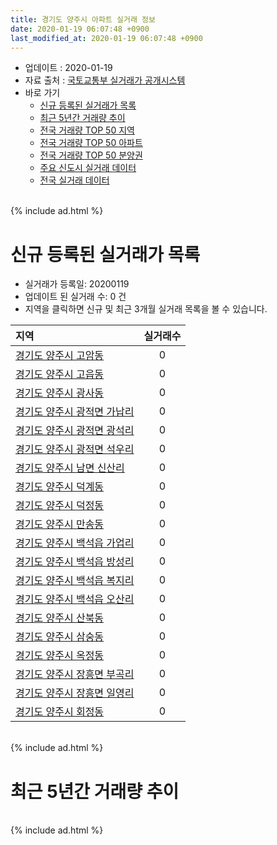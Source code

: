 ```yaml
---
title: 경기도 양주시 아파트 실거래 정보
date: 2020-01-19 06:07:48 +0900
last_modified_at: 2020-01-19 06:07:48 +0900
---
```


* 업데이트 : 2020-01-19
* 자료 출처 : [국토교통부 실거래가 공개시스템](http://rt.molit.go.kr)
* 바로 가기
    * [신규 등록된 실거래가 목록](#신규-등록된-실거래가-목록)
    * [최근 5년간 거래량 추이](#최근-5년간-거래량-추이)
    * [전국 거래량 TOP 50 지역](https://apt-info.github.io/apt-trade-info/최근-3개월-전국에서-가장-거래가-많이-발생한-지역)
    * [전국 거래량 TOP 50 아파트](https://apt-info.github.io/apt-trade-info/최근-3개월-전국에서-가장-거래가-많이-발생한-아파트)
    * [전국 거래량 TOP 50 분양권](https://apt-info.github.io/apt-trade-info/최근-3개월-전국에서-가장-거래가-많이-발생한-분양권)
    * [주요 신도시 실거래 데이터](https://apt-info.github.io/apt-trade-info/주요-신도시)
    * [전국 실거래 데이터](https://apt-info.github.io/apt-trade-info/전국)

<br>
{% include ad.html %}
<br>

# 신규 등록된 실거래가 목록
* 실거래가 등록일: 20200119
* 업데이트 된 실거래 수: 0 건
* 지역을 클릭하면 신규 및 최근 3개월 실거래 목록을 볼 수 있습니다.


|지역|실거래수|
|:---|:---:|
|[경기도 양주시 고암동](https://apt-info.github.io/apt-trade-info/경기도-양주시-고암동)|0|
|[경기도 양주시 고읍동](https://apt-info.github.io/apt-trade-info/경기도-양주시-고읍동)|0|
|[경기도 양주시 광사동](https://apt-info.github.io/apt-trade-info/경기도-양주시-광사동)|0|
|[경기도 양주시 광적면 가납리](https://apt-info.github.io/apt-trade-info/경기도-양주시-광적면-가납리)|0|
|[경기도 양주시 광적면 광석리](https://apt-info.github.io/apt-trade-info/경기도-양주시-광적면-광석리)|0|
|[경기도 양주시 광적면 석우리](https://apt-info.github.io/apt-trade-info/경기도-양주시-광적면-석우리)|0|
|[경기도 양주시 남면 신산리](https://apt-info.github.io/apt-trade-info/경기도-양주시-남면-신산리)|0|
|[경기도 양주시 덕계동](https://apt-info.github.io/apt-trade-info/경기도-양주시-덕계동)|0|
|[경기도 양주시 덕정동](https://apt-info.github.io/apt-trade-info/경기도-양주시-덕정동)|0|
|[경기도 양주시 만송동](https://apt-info.github.io/apt-trade-info/경기도-양주시-만송동)|0|
|[경기도 양주시 백석읍 가업리](https://apt-info.github.io/apt-trade-info/경기도-양주시-백석읍-가업리)|0|
|[경기도 양주시 백석읍 방성리](https://apt-info.github.io/apt-trade-info/경기도-양주시-백석읍-방성리)|0|
|[경기도 양주시 백석읍 복지리](https://apt-info.github.io/apt-trade-info/경기도-양주시-백석읍-복지리)|0|
|[경기도 양주시 백석읍 오산리](https://apt-info.github.io/apt-trade-info/경기도-양주시-백석읍-오산리)|0|
|[경기도 양주시 산북동](https://apt-info.github.io/apt-trade-info/경기도-양주시-산북동)|0|
|[경기도 양주시 삼숭동](https://apt-info.github.io/apt-trade-info/경기도-양주시-삼숭동)|0|
|[경기도 양주시 옥정동](https://apt-info.github.io/apt-trade-info/경기도-양주시-옥정동)|0|
|[경기도 양주시 장흥면 부곡리](https://apt-info.github.io/apt-trade-info/경기도-양주시-장흥면-부곡리)|0|
|[경기도 양주시 장흥면 일영리](https://apt-info.github.io/apt-trade-info/경기도-양주시-장흥면-일영리)|0|
|[경기도 양주시 회정동](https://apt-info.github.io/apt-trade-info/경기도-양주시-회정동)|0|


<br>
{% include ad.html %}
<br>

# 최근 5년간 거래량 추이


<div style="width:100%;">
    <canvas id="deal_progress" height="200"></canvas>
</div>

<script>
new Chart(document.getElementById("deal_progress"), {
    type: 'line',
    data: {
        labels: ['201501','201502','201503','201504','201505','201506','201507','201508','201509','201510','201511','201512','201601','201602','201603','201604','201605','201606','201607','201608','201609','201610','201611','201612','201701','201702','201703','201704','201705','201706','201707','201708','201709','201710','201711','201712','201801','201802','201803','201804','201805','201806','201807','201808','201809','201810','201811','201812','201901','201902','201903','201904','201905','201906','201907','201908','201909','201910','201911','201912','202001'],
        datasets: [{
            label: '매매',
            pointRadius: 1,
            data: [268, 229, 450, 475, 391, 361, 350, 363, 372, 397, 259, 216, 222, 278, 393, 342, 363, 282, 304, 324, 315, 337, 195, 148, 128, 169, 219, 219, 237, 233, 221, 220, 197, 167, 187, 139, 186, 194, 270, 268, 287, 209, 254, 296, 360, 303, 215, 356, 266, 200, 234, 225, 309, 291, 216, 218, 283, 356, 386, 301, 91],
            borderColor: "rgba(255, 201, 14, 1)",
            backgroundColor: "rgba(255, 201, 14, 0.5)",
            fill: false,
            lineTension: 0
        },{
            label: '전월세',
            pointRadius: 1,
            data: [351, 301, 373, 351, 292, 313, 279, 314, 270, 263, 252, 208, 221, 249, 321, 282, 296, 493, 261, 270, 245, 292, 204, 390, 279, 328, 356, 310, 274, 399, 318, 337, 300, 257, 256, 234, 242, 211, 282, 215, 268, 463, 240, 232, 259, 324, 222, 378, 355, 264, 347, 315, 257, 294, 339, 327, 352, 572, 235, 253, 48],
            borderColor: "rgba(0, 141, 185, 1)",
            backgroundColor: "rgba(0, 141, 185, 0.5)",
            fill: false,
            lineTension: 0
        }
        ]
    },
    options: {
        responsive: true,
        title: {
            display: false
        },
        tooltips: {
            mode: 'index',
            intersect: false
        },
        hover: {
            mode: 'nearest',
            intersect: true
        },
        scales: {
            xAxes: [{
                display: true,
                scaleLabel: {
                    display: true,
                    labelString: '년/월'
                }
            }],
            yAxes: [{
                display: true,
                ticks: {
                    suggestedMin: 0,
                },
                scaleLabel: {
                    display: true,
                    labelString: '실거래 수'
                }
            }]
        }
    }
});

</script>


<br>
{% include ad.html %}
<br>


